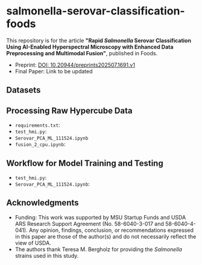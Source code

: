 # salmonella-serovar-classification-foods
This repository is for the article **"Rapid *Salmonella* Serovar Classification Using AI-Enabled Hyperspectral Microscopy with Enhanced Data Preprocessing and Multimodal Fusion"**, published in Foods.

- Preprint: [DOI: 10.20944/preprints202507.1691.v1](https://doi.org/10.20944/preprints202507.1691.v1)
- Final Paper: Link to be updated

## Datasets



## Processing Raw Hypercube Data

- `requirements.txt`:
- `test_hmi.py`:
- `Serovar_PCA_ML_111524.ipynb`
- `fusion_2_cpu.ipynb`: 


## Workflow for Model Training and Testing

- `test_hmi.py`:
- `Serovar_PCA_ML_111524.ipynb`:


## Acknowledgments

- Funding: This work was supported by MSU Startup Funds and USDA ARS Research Support Agreement (No. 58-6040-3-017 and 58-6040-4-041). Any opinion, findings, conclusion, or recommendations expressed in this paper are those of the author(s) and do not necessarily reflect the view of USDA.
- The authors thank Teresa M. Bergholz for providing the *Salmonella* strains used in this study.